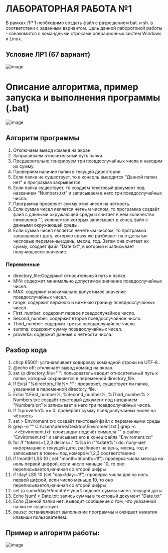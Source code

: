 # ЛАБОРАТОРНАЯ РАБОТА №1
В рамках ЛР 1 необходимо создать файл с разрешением bat. и sh. в соответствии с заданным вариантом. Цель данной лаборотоной работы - ознакомится с командными строками операционных систем Windows и Linux.

## Условие ЛР1 (67 вариант)

![image](https://github.com/iis-32170x/RPIIS/assets/148442454/7519e6d1-e521-4cc2-a976-fb84517de373)

# Описание алгоритма, пример запуска и выполнения программы (.bat)

![image](https://github.com/iis-32170x/RPIIS/assets/148442454/40689611-950f-490f-9df2-4dcda7dd044f)

## Алгоритм программы
1. Отключаем вывод команд на экран.
2. Запрашиваем относительный путь папки.
3. Предварительно генерируем три псевдослучайных числа и находим их сумму.
4. Проверяем наличие папки в текущей директории.
5. Если папка не существует, то в консоль выводится "Данной папки нет" и программа закрывается.
6. Если папка существует, то создаём текстовый документ под названием "Numbers.txt" и записываем в него три псевдослучайных числа.
7. Программа проверяет сумму этих чисел на чётность.
8. Если сумма чисел является чётным числом, то программа создаёт файл с данными окружающей среды и считает в нём количество симоволов "\", количество которых записывает в конец файл с данными окружающей среды.
9. Если сумма чисел является нечётным числом, то программа запрашивает дату, которую сразу же разбивает на отдельные числовые переменные:день, месяц, год. Затем она считает их сумму, создаёт файл "Date.txt", в который и записывает получившееся значение.

### Переменные
- directory_file:Содержит относительный путь к папке.
- MIN: содержит минимально допустимое значение псевдослучайных чисел.
- MAX: содержит маскимально допустимое значение псевдослучайных чисел.
- range: содержит верхнюю и нижнюю границу псевднослучайных чисел .
- First_number: содержит первое псевдослучайное число.
- Second_number: содержит второе псевдослучайное число.
- Third_number: содержит третье псевдослучайное число.
- summa: содержит сумму псевдослучайных чисел.
- proverka: содержит данные о чётности числа.

## Разбор кода
1. chcp 65001: устанавливает кодировку командной строки на UTF-8..
2. @echo off: отключает вывод команд на экран.
3. set /p directory_file=" ": пользователь вводит относительный путь к папке, который сохраняется в переменной directory_file.
4. If Exist "%directory_file%\*.*" : проверяет, существует ли папка, указанная в переменной directory_file.
5. Echo %First_number%, %Second_number%, %Third_number% > Numbers.txt: создаёт текстовый документ под названием "Numbers.txt" и записывает в него три псевдослучайных числа.
6. If %proverka% == 0: проверяет сумму псевдослучайных чисел на чётность
7. set > Enviroment.txt: создаёт текстовый файл с переменными среды
8. grep -o "\" C:\Users\derne\Desktop\Enviroment.txt | grep -c .>>Enviroment.txt: производит подсчёт символа "\" в файле "Enviroment.txt" и записывает его в конец файла "Enviroment.txt"
9.  for /f "tokens=1,2,3 delims=." %%a in ("%date%") do: получает информацию о текущей дате, разбивает на день, месяц, год и записывает в токены под номером 1,2,3 соответственно
10. if !month! LSS 10 ( set "month=!month:~1!"): проверка числа месяца на ноль первой цифрой, если число меньше 10, то оно переписывается,начиная со второй цифры
11. if !day! LSS 10 (set "day=!day:~1!"): проверка числа дня на ноль первой цифрой, если число меньше 10, то оно переписывается,начиная со второй цифры
12. set /a sum=!day!+!month!+!year!: подсчёт суммы чисел текущей даты
13. Echo !sum! > Date.txt: запись суммы в текстовый документ "Date.txt"
14. Echo Данной папки нет: выводит сообщение о том, что указанной папки не существует.
15. pause: останавливает выполнение программы и ожидает нажатия клавиши пользователем.

## Пример и алгоритм работы:

![image](https://github.com/iis-32170x/RPIIS/assets/148442454/9cf87e50-b325-4920-8f33-6492514294e1)
